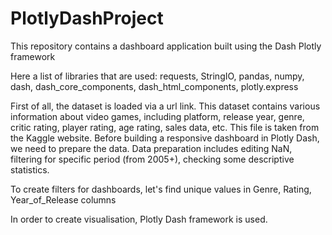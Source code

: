 # PlotlyDashProject
This repository contains a dashboard application built using the Dash Plotly framework

Here a list of libraries that are used: requests, StringIO, pandas, numpy, dash, dash_core_components, dash_html_components, plotly.express

First of all, the dataset is loaded via a url link. This dataset contains various information about video games, including platform, release year, genre, critic rating, player rating, age rating, sales data, etc. This file is taken from the Kaggle website.
Before building a responsive dashboard in Plotly Dash, we need to prepare the data. Data preparation includes editing NaN, filtering for specific period (from 2005+), checking some descriptive statistics.

To create filters for dashboards, let's find unique values in Genre, Rating, Year_of_Release columns

In order to create visualisation, Plotly Dash framework is used. 
